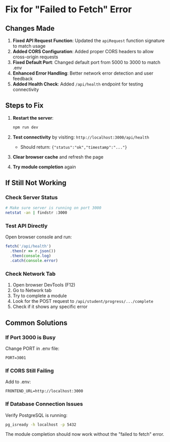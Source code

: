 # Fix for "Failed to Fetch" Error

## Changes Made

1. **Fixed API Request Function**: Updated the `apiRequest` function signature to match usage
2. **Added CORS Configuration**: Added proper CORS headers to allow cross-origin requests
3. **Fixed Default Port**: Changed default port from 5000 to 3000 to match .env
4. **Enhanced Error Handling**: Better network error detection and user feedback
5. **Added Health Check**: Added `/api/health` endpoint for testing connectivity

## Steps to Fix

1. **Restart the server**:
   ```bash
   npm run dev
   ```

2. **Test connectivity** by visiting: `http://localhost:3000/api/health`
   - Should return: `{"status":"ok","timestamp":"..."}`

3. **Clear browser cache** and refresh the page

4. **Try module completion** again

## If Still Not Working

### Check Server Status
```bash
# Make sure server is running on port 3000
netstat -an | findstr :3000
```

### Test API Directly
Open browser console and run:
```javascript
fetch('/api/health')
  .then(r => r.json())
  .then(console.log)
  .catch(console.error)
```

### Check Network Tab
1. Open browser DevTools (F12)
2. Go to Network tab
3. Try to complete a module
4. Look for the POST request to `/api/student/progress/.../complete`
5. Check if it shows any specific error

## Common Solutions

### If Port 3000 is Busy
Change PORT in .env file:
```
PORT=3001
```

### If CORS Still Failing
Add to .env:
```
FRONTEND_URL=http://localhost:3000
```

### If Database Connection Issues
Verify PostgreSQL is running:
```bash
pg_isready -h localhost -p 5432
```

The module completion should now work without the "failed to fetch" error.